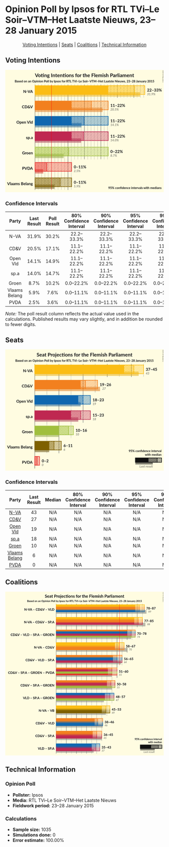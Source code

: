 # Opinion Poll by Ipsos for RTL TVi–Le Soir–VTM–Het Laatste Nieuws, 23–28 January 2015

<p align="center"><a href="#voting-intentions">Voting Intentions</a> | <a href="#seats">Seats</a> | <a href="#coalitions">Coalitions</a> | <a href="#technical-information">Technical Information</a></p>

## Voting Intentions

![Graph with voting intentions not yet produced](2015-01-28-Ipsos.png "Voting Intentions")

### Confidence Intervals

| Party | Last Result | Poll Result | 80% Confidence Interval | 90% Confidence Interval | 95% Confidence Interval | 99% Confidence Interval |
|:-----:|:-----------:|:-----------:|:-----------------------:|:-----------------------:|:-----------------------:|:-----------------------:|
| N-VA | 31.9% | 30.2% | 22.2–33.3% |22.2–33.3% |22.2–33.3% |22.2–33.3% |
| CD&V | 20.5% | 17.1% | 11.1–22.2% |11.1–22.2% |11.1–22.2% |11.1–22.2% |
| Open Vld | 14.1% | 14.9% | 11.1–22.2% |11.1–22.2% |11.1–22.2% |11.1–22.2% |
| sp.a | 14.0% | 14.7% | 11.1–22.2% |11.1–22.2% |11.1–22.2% |11.1–22.2% |
| Groen | 8.7% | 10.2% | 0.0–22.2% |0.0–22.2% |0.0–22.2% |0.0–22.2% |
| Vlaams Belang | 5.9% | 7.6% | 0.0–11.1% |0.0–11.1% |0.0–11.1% |0.0–11.1% |
| PVDA | 2.5% | 3.6% | 0.0–11.1% |0.0–11.1% |0.0–11.1% |0.0–11.1% |

*Note:* The poll result column reflects the actual value used in the calculations. Published results may vary slightly, and in addition be rounded to fewer digits.

## Seats

![Graph with seats not yet produced](2015-01-28-Ipsos-seats.png "Seats")

### Confidence Intervals

| Party | Last Result | Median | 80% Confidence Interval | 90% Confidence Interval | 95% Confidence Interval | 99% Confidence Interval |
|:-----:|:-----------:|:------:|:-----------------------:|:-----------------------:|:-----------------------:|:-----------------------:|
| <a href="#n-va">N-VA</a> | 43 | N/A | N/A |N/A |N/A |N/A |
| <a href="#cd&v">CD&V</a> | 27 | N/A | N/A |N/A |N/A |N/A |
| <a href="#open-vld">Open Vld</a> | 19 | N/A | N/A |N/A |N/A |N/A |
| <a href="#sp.a">sp.a</a> | 18 | N/A | N/A |N/A |N/A |N/A |
| <a href="#groen">Groen</a> | 10 | N/A | N/A |N/A |N/A |N/A |
| <a href="#vlaams-belang">Vlaams Belang</a> | 6 | N/A | N/A |N/A |N/A |N/A |
| <a href="#pvda">PVDA</a> | 0 | N/A | N/A |N/A |N/A |N/A |


## Coalitions

![Graph with coalitions seats not yet produced](2015-01-28-Ipsos-coalitions-seats.png "Coalitions Seats")


## Technical Information

### Opinion Poll

+ **Pollster:** Ipsos
+ **Media:** RTL TVi–Le Soir–VTM–Het Laatste Nieuws
+ **Fieldwork period:** 23–28 January 2015

### Calculations

+ **Sample size:** 1035
+ **Simulations done:** 0
+ **Error estimate:** 100.00%

